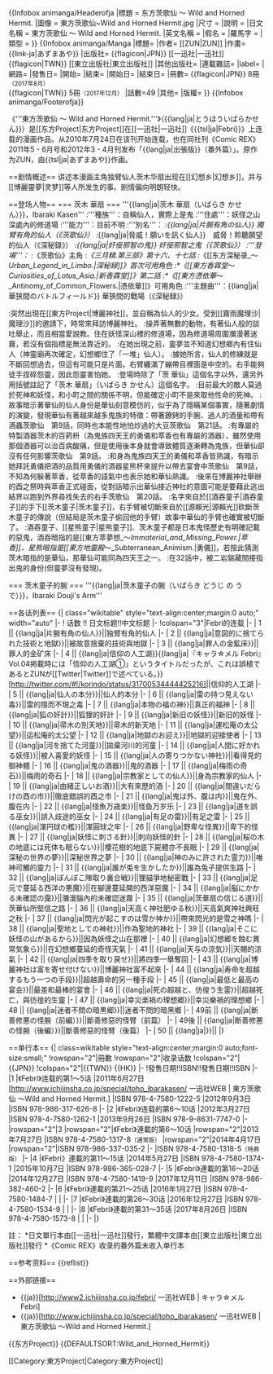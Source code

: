 {{Infobox animanga/Headerofja
|標題 = 东方茨歌仙 ～ Wild and Horned Hermit.
|圖像 = 東方茨歌仙~Wild and Horned Hermit.jpg
|尺寸 = 
|說明 = 
|日文名稱 = 東方茨歌仙 〜 Wild and Horned Hermit.
|英文名稱 = 
|假名 = 
|羅馬字 = 
|類型 = 
}}
{{Infobox animanga/Manga
|標題= 
|作者= [[ZUN|ZUN]]
|作畫= {{link-ja|あずまあや}}
|出版社= {{flagicon|JPN}} [[一迅社|一迅社]]<br />{{flagicon|TWN}} [[東立出版社|東立出版社]]
|其他出版社= 
|連載雜誌= 
|label= 
|網路= 
|發售日= 
|開始= 
|結束= 
|開始日= 
|結束日= 
|冊數= {{flagicon|JPN}} 8冊<small>（2017年8月）</small><br/>{{flagicon|TWN}} 5冊<small>（2017年12月）</small>
|話數=49
|其他= 
|版權=
}}
{{Infobox animanga/Footerofja}}

《'''東方茨歌仙 〜 Wild and Horned Hermit.'''》（{{lang|ja|とうほういばらかせん}}）是[[东方Project|东方Project]]在[[一迅社|一迅社]]《{{tsl|ja|Febri}}》上连载的漫画作品。从2010年7月24日在该刊开始连载，也在同社刊《Comic REX》2011年5 - 6月号和2012年3 - 4月刊发布「{{lang|ja|出張版}}（番外篇）」。原作为ZUN，由{{tsl|ja|あずまあや}}作画。

==剧情概述==
讲述本漫画主角独臂仙人茨木华扇出现在[[幻想乡|幻想乡]]，并与[[博麗靈夢|灵梦]]等人所发生的事。剧情偏向明朗轻快。

==登场人物==
=== 茨木 華扇 ===
'''{{lang|ja|茨木 華扇（いばらき かせん）}}，Ibaraki Kasen'''
:'''種族'''：自稱仙人，實際上是鬼
:'''住處'''：妖怪之山深處內的修道場
:'''能力'''：目前不明
:'''別名'''：
:*{{lang|ja|片腕有角の仙人}} 獨臂有角的仙人（《茨歌仙》）
:*{{lang|ja|脅威！願いを訊く仙人}}　威脅！聆聽願望的仙人（《深秘錄》）
:*{{lang|ja|奸佞邪智の鬼}} 奸佞邪智之鬼（《茨歌仙》）
:'''登場'''：
:*《茨歌仙》主角
:*《三月精.第三部》第十六、十七話
:*《[[东方深秘录_～_Urban_Legend_in_Limbo.|深秘録]]》首次可用角色
:*《[[東方香霖堂_～_Curiosities_of_Lotus_Asia.|新香霖堂]]》第二話
:*《[[東方憑依華_～_Antinomy_of_Common_Flowers.|憑依華]]》可用角色
:'''主題曲'''：{{lang|ja|華狭間のバトルフィールド}} 華狹間的戰場（《深秘録》）

:突然出現在[[東方Project|博麗神社]]，並自稱為仙人的少女。受到[[霧雨魔理沙|魔理沙]]的邀請下，時常來拜訪博麗神社。
:操弄著無數的動物，有著仙人般的談吐舉止，而且相當愛說教。住在妖怪深山裡的修道場，因為修道場周圍瀰漫著迷霧，若沒有個指標是無法靠近的。
:在她出現之前，靈夢並不知道幻想鄉內有住仙人（神靈廟再次確定，幻想鄉住了「一堆」仙人）。
:據她所言，仙人的修練就是不斷回想過去，但這有可能只是片面。右臂纏滿了繃帶且裡面是中空的。右手能夠徒手捏碎怨靈，因此怨靈害怕她。
:登場時除了「茨 華仙」這個名字以外，還另外用括號註記了「茨木 華扇」（いばらき かせん）這個名字。
:目前最大的敵人莫過於死神和妖怪，和小町之間的關係不明，但能確定小町不是來取他性命的死神。
:故事暗示著華仙的仙人身份是華仙刻意模仿的，似乎為了隱瞞某個事實，隨著劇情的演變，發現華仙有著越來越多鬼族的特徵：帶著鐐銬的手腕、過人的酒量和帶有酒蟲<ref>茨歌仙　第9話</ref>，同時也本能性地怕炒過的大豆<ref>茨歌仙　第21話</ref>。
:有專屬的特製酒器茨木的百葯枡（為鬼族四天王的勇儀和萃香也有專屬的酒器），雖然使用那個酒器可以治百病酸痛，但是使用後本身就會導致體質逐漸轉為鬼族，但華仙卻沒有任何影響<ref>茨歌仙　第9話</ref>。
:和身為鬼族四天王的勇儀和萃香皆熟識，有暗示她拜託勇儀把酒的品質用勇儀的酒器星熊杯來提升以帶去宴會中<ref>茨歌仙　第9話</ref>，不知為何躲著萃香，從萃香的語氣中也表示她和華仙熟識。
:後來在博麗神社舉辦的酉之祭時與萃香正式碰面，從對話暗示出華仙接近神社的意圖可能是要藉此逃出結界以跑到外界尋找失去的右手<ref>茨歌仙　第20話</ref>。
:名字來自於[[酒吞童子|酒吞童子]]的手下[[茨木童子|茨木童子]]，右手臂被切斷來自於[[源賴光|源賴光]]砍斷茨木童子的傳說（但結局是茨木童子偷回他的手臂）故事中華仙的手臂也確實被切斷了。
:酒吞童子、[[星熊童子|星熊童子]]、茨木童子都是日本鬼怪歷史有明確記載的惡鬼，酒吞暗指的是[[東方萃夢想_～_Immaterial_and_Missing_Power.|萃香]]，星熊暗指是[[東方地靈殿_～_Subterranean_Animism.|勇儀]]，若按此猜測茨木暗指的是華仙，那華仙可能同為四天王之一。
:在32話中，被二岩貒藏間接指出鬼的身份(但靈夢沒有發現)。

=== 茨木童子的腕 ===
'''{{lang|ja|茨木童子の腕（いばらき どうじ の うで）}}，Ibaraki Douji's Arm'''

==各话列表==
{| class="wikitable" style="text-align:center;margin:0 auto;" width="auto"
|-
! 话数 !! 日文标题!!中文标题
|-
!colspan="3"|Febri的连载
|-
| 1 || {{lang|ja|片腕有角の仙人}}||独臂有角的仙人
|-
| 2 || {{lang|ja|意図的に捨てられた技術と地獄}}||被故意捨棄的技術與地獄
|-
| 3 || {{lang|ja|罪人の金鉱床}}||罪人的金矿床
|-
| 4 || {{lang|ja|信仰の人工湖}}<ref>{{lang|ja|『キャラ☆メル Febri』Vol.04掲載時には「信仰の人工湖①」というタイトルだったが、これは誤植であるとZUNが[[Twitter|Twitter]]で述べている。}}[http://twitter.com/#!/korindo/status/31700534444425216]</ref>||信仰的人工湖
|-
| 5 || {{lang|ja|仙人の本分}}||仙人的本分
|-
| 6 || {{lang|ja|雷の持つ見えない毒}}||雷的隱而不現之毒
|-
| 7 || {{lang|ja|本物の福の神}}||真正的福神
|-
| 8 || {{lang|ja|狐の奸計}}||狐狸的奸計
|-
| 9 || {{lang|ja|新旧の妖怪}}||新旧的妖怪
|-
| 10 || {{lang|ja|帚木の別天地}}||帚木的新天地
|-
| 11 || {{lang|ja|運松庵の太公望}}||运松庵的太公望
|-
| 12 || {{lang|ja|地獄のお迎え}}||地獄的迎接使者
|-
| 13 || {{lang|ja|河を捨てた河童}}||拋棄河川的河童
|-
| 14 || {{lang|ja|人間に好かれる妖怪}}||被人喜愛的妖怪
|-
| 15 || {{lang|ja|人の寄りつかない神社}}||看得見的御神體
|-
| 16 || {{lang|ja|鬼の酒器}}||鬼的酒器
|-
| 17 || {{lang|ja|梅雨の奇石}}||梅雨的奇石
|-
| 18 || {{lang|ja|宗教家としての仙人}}||身為宗教家的仙人
|-
| 19 || {{lang|ja|由緒正しいお酒}}||大有來歷的酒
|-
| 20 || {{lang|ja|間違いだらけの酉の市}}||徹底錯誤的酉之市
|-
| 21 || {{lang|ja|鬼は外、腹は内}}||鬼在外、腹在内
|-
| 22 || {{lang|ja|怪魚万歳楽}}||怪鱼万岁乐
|-
| 23 || {{lang|ja|道を誤る巫女}}||誤入歧途的巫女
|-
| 24 || {{lang|ja|有足の雷}}||有足之雷
|-
| 25 || {{lang|ja|渾円球の檻}}||渾圓球之牢
|-
| 26 || {{lang|ja|野卑な怪異}}||卑下的怪異
|-
| 27 || {{lang|ja|妖怪に刺さる針}}||刺向妖怪的針
|-
| 28 || {{lang|ja|桜の木の地底には死体も眠らない}}||櫻花樹的地底下屍體亦不長眠
|-
| 29 || {{lang|ja|深秘の世界の夢}}||深秘世界之夢
|-
| 30 || {{lang|ja|神のみに許された霊力}}||唯神可觸的靈力
|-
| 31 || {{lang|ja|誰が兎を生かしたか}}||誰為兔子提供生路
|-
| 32 || {{lang|ja|ぽんぽこ陣取り裏合戦}}||狸貓爭地秘密戰
|-
| 33 || {{lang|ja|足元で蔓延る西洋の悪魔}}||在腳邊蔓延開的西洋惡魔
|-
| 34 || {{lang|ja|脳にかかる未確認の靄}}||瀰漫腦內的未確認迷霧
|-
| 35 || {{lang|ja|茨華扇の信じる道}}||茨華仙所堅信之路
|-
| 36 || {{lang|ja|天高く神社肥ゆる秋}}||天高氣爽神社興旺之秋
|-
| 37 || {{lang|ja|閃光が起こすのは雪か神か}}||帶來閃光的是雪之神嗎
|-
| 38 || {{lang|ja|聖地としての神社}}||作為聖地的神社
|-
| 39 || {{lang|ja|そこに妖怪の山があるから}}||因為妖怪之山在那裡
|-
| 40 || {{lang|ja|幻想郷を蝕む異常気象ら}}||在幻想鄉蔓延的奇怪天氣
|-
| 41 || {{lang|ja|天与の涼気}}||天賜的涼氣
|-
| 42 || {{lang|ja|四季を取り戻せ}}||將四季一舉奪回
|-
| 43 || {{lang|ja|博麗神社は富を寄せ付けない}}||博麗神社富不起來
|-
| 44 || {{lang|ja|寿命を超越するもう一つの手段}}||超越壽命的另一種手段
|-
| 45 || {{lang|ja|最低と最高の宴会}}||最差和最棒的宴會
|-
| 46 || {{lang|ja|死の超越と、彷徨う生霊}}||超越死亡，與彷徨的生靈
|-
| 47 || {{lang|ja|幸災楽禍の理想郷}}||幸災樂禍的理想鄉
|-
| 48 || {{lang|ja|迷者不問の暗黒郷}}||迷者不問的暗黑鄉
|-
| 49前 || {{lang|ja|断善修悪の怪腕（前編）}}||斷善修惡的怪臂（前篇）
|-
| 49後 || {{lang|ja|断善修悪の怪腕（後編）}}||斷善修惡的怪臂（後篇）
|-
| 50 ||  {{lang|ja|}}||
|}

==单行本==
{| class=wikitable style="text-align:center;margin:0 auto;font-size:small;"
!rowspan="2"|冊數
!rowspan="2"|收录话数
!colspan="2"|{{JPN}}
!colspan="2"|{{TWN}} {{HK}}
|-
!發售日期!!ISBN!!發售日期!!ISBN
|-
|1
|《Febri》连载的第1～5话
|2011年6月27日<ref name="ichijinsha_ibarakasen">[http://www.ichijinsha.co.jp/special/toho_ibarakasen/ 一迅社WEB | 東方茨歌仙 〜Wild and Horned Hermit.]</ref><!--<ref>[http://twitter.com/cm_Febri/status/58106297274466304 Twitter - キャラ☆メル Febri編集部 そろそろ単行本 の告知を。「東方茨歌仙」第1巻、6/27に発売予定です。よろしくお願いいたします。]</ref>-->
|ISBN 978-4-7580-1222-5
|2012年9月3日
|ISBN 978-986-317-626-8
|-
|2
|《Febri》连载的第6～10话
|2012年3月27日<ref name="ichijinsha_ibarakasen"/>
|ISBN 978-4-7580-1262-1
|2013年9月26日
|ISBN 978-9-8631-7747-0
|-
|rowspan="2"|3
|rowspan="2"|《Febri》連載的第6～10话
|rowspan="2"|2013年7月27日<ref name="ichijinsha_ibarakasen"/>
|ISBN 978-4-7580-1317-8<small>（通常版）</small>
|rowspan="2"|2014年4月17日
|rowspan="2"|ISBN 978-986-337-035-2
|-
|ISBN 978-4-7580-1318-5<small>（特典版）</small><!--第三卷特典-->
|-
|4
|《Febri》連載的第11～15话
|2014年5月27日<ref name="ichijinsha_ibarakasen"/>
|ISBN 978-4-7580-1374-1
|2015年10月7日
|ISBN 978-986-365-028-7
|-
|5
|《Febri》連載的第16～20话
|2014年12月27日<ref name="ichijinsha_ibarakasen"/>
|ISBN 978-4-7580-1419-9
|2017年12月11日
|ISBN 978-986-382-460-2
|-
|6
|《Febri》連載的第21～25话
|2016年1月27日<ref name="ichijinsha_ibarakasen"/>
|ISBN 978-4-7580-1484-7
|
|
|-
|7
|《Febri》連載的第26～30话
|2016年12月27日<ref name="ichijinsha_ibarakasen"/>
|ISBN 978-4-7580-1534-9
|
|
|-
|8
|《Febri》連載的第31～35话
|2017年8月26日<ref name="ichijinsha_ibarakasen"/>
|ISBN 978-4-7580-1573-8
|
|
|-
|}

註：
*日文單行本由[[一迅社|一迅社]]發行，繁體中文譯本由[[東立出版社|東立出版社]]發行
*《Comic REX》收录的番外篇未收入单行本

==参考资料==
{{reflist}}

==外部链接==
* {{ja}}[http://www2.ichijinsha.co.jp/febri/ 一迅社WEB | キャラ☆メル Febri]
* {{ja}}[http://www.ichijinsha.co.jp/special/toho_ibarakasen/ 一迅社WEB | 東方茨歌仙 〜Wild and Horned Hermit.]

{{东方Project}}
{{DEFAULTSORT:Wild_and_Horned_Hermit}}

[[Category:東方Project|Category:東方Project]]